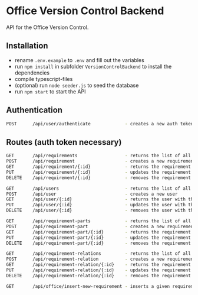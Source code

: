 # Office Version Control Backend

API for the Office Version Control.

## Installation
* rename `.env.example` to `.env` and fill out the variables
* run `npm install` in subfolder `VersionControlBackend` to install the dependencies
* compile typescript-files
* (optional) run `node seeder.js` to seed the database
* run `npm start` to start the API

## Authentication
```sh
POST      /api/user/authenticate             - creates a new auth token
```

## Routes (auth token necessary)
```sh
GET       /api/requirements                  - returns the list of all requirements
POST      /api/requirement                   - creates a new requirement
GET       /api/requirement/{:id}             - returns the requirement with the given id
PUT       /api/requirement/{:id}             - updates the requirement with the given id
DELETE    /api/requirement/{:id}             - removes the requirement with the given id
```

```sh
GET       /api/users                         - returns the list of all users
POST      /api/user                          - creates a new user
GET       /api/user/{:id}                    - returns the user with the given id
PUT       /api/user/{:id}                    - updates the user with the given id
DELETE    /api/user/{:id}                    - removes the user with the given id
```

```sh
GET       /api/requirement-parts             - returns the list of all requirement template parts
POST      /api/requirement-part              - creates a new requirement template part
GET       /api/requirement-part/{:id}        - returns the requirement template part with the given id
PUT       /api/requirement-part/{:id}        - updates the requirement template part with the given id
DELETE    /api/requirement-part/{:id}        - removes the requirement template part with the given id
```

```sh
GET       /api/requirement-relations         - returns the list of all requirement relations
POST      /api/requirement-relation          - creates a new requirement relation
GET       /api/requirement-relation/{:id}    - returns the requirement relation with the given id
PUT       /api/requirement-relation/{:id}    - updates the requirement relation with the given id
DELETE    /api/requirement-relation/{:id}    - removes the requirement relation with the given id
```

```sh
GET       /api/office/insert-new-requirement - inserts a given requirement template in the given xml document
```